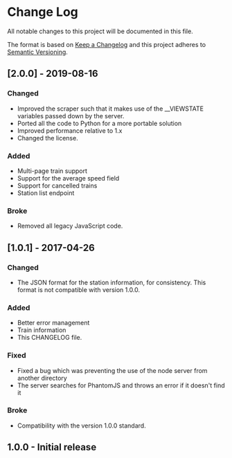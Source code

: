 # Change Log
All notable changes to this project will be documented in this file.

The format is based on [Keep a Changelog](http://keepachangelog.com/)
and this project adheres to [Semantic Versioning](http://semver.org/).
## [2.0.0] - 2019-08-16
### Changed
- Improved the scraper such that it makes use of the __VIEWSTATE variables passed down by the server.
- Ported all the code to Python for a more portable solution
- Improved performance relative to 1.x
- Changed the license.
### Added
- Multi-page train support
- Support for the average speed field
- Support for cancelled trains
- Station list endpoint
### Broke
- Removed all legacy JavaScript code.

## [1.0.1] - 2017-04-26
### Changed
- The JSON format for the station information, for consistency. This format is not compatible with version 1.0.0.
### Added
- Better error management
- Train information
- This CHANGELOG file.
### Fixed
- Fixed a bug which was preventing the use of the node server from another directory
- The server searches for PhantomJS and throws an error if it doesn't find it
### Broke
- Compatibility with the version 1.0.0 standard.

## 1.0.0 - Initial release